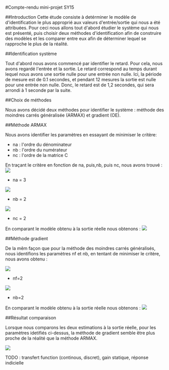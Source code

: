<!-- 1- déterminer l'ordre du système, le retard et l'ordre du numérateur ;
2- comparer les résultats obtenus avec deux méthodes, de votre choix, vues en cours et TD. Comparer les performances de ces méthodes et justifier le choix de la méthode retenue ;
3- donner la fonction de transfert en échantillonné ;
4- donner la fonction de transfert en continu ;
5- quel est le gain statique ?
6- donner la réponse à un échelon. -->
#Compte-rendu mini-projet SY15

##Introduction
Cette étude consiste à detérminer le modèle de d'identification le plus approprié aux valeurs d'entrée/sortie qui nous a été attribuées. 
Pour ceci nous allons tout d'abord étudier le système qui nous est présenté, puis choisir deux méthodes d'identification afin de construire des modèles et les comparer entre eux afin de déterminer lequel se rapproche le plus de la réalité. 

##Identification système

Tout d'abord nous avons commencé par identifier le retard. Pour cela, nous avons regardé l'entrée et la sortie. Le retard correspond au temps durant lequel nous avons une sortie nulle pour une entrée non nulle. 
Ici, la période de mesure est de 0.1 secondes, et pendant 12 mesures la sortie est nulle pour une entrée non nulle. 
Donc, le retard est de 1,2 secondes, qui sera arrondi à 1 seconde par la suite. 

##Choix de méthodes 

Nous avons décidé deux méthodes pour identifier le système : méthode des moindres carrés généralisée (ARMAX) et gradient (OE).

##Méthode ARMAX

Nous avons identifier les paramètres en essayant de minimiser le critère: 

* na : l'ordre du dénominateur
* nb : l'ordre du numérateur
* nc : l'ordre de la matrice C

En traçant le critère en fonction de na, puis,nb, puis nc, nous avons trouvé :
![](cr_na_armax.png)
* na = 3

![](cr_nb_armax.png)
* nb = 2

![](cr_nc_armax.png)
* nc = 2

En comparant le modèle obtenu à la sortie réelle nous obtenons : 
![](ym_y_armax.png)


##Méthode gradient 

De la mêm façon que pour la méthode des moindres carrés généralisés, nous identifions les paramètres nf et nb, en tentant de minimiser le critère, nous avons obtenu : 

![](cr_nf_oe.png)
* nf=2

![](cr_nb_oe.png)
* nb=2

En comparant le modèle obtenu à la sortie réelle nous obtenons : 
![](ym_y_oe.png)

##Résultat comparaison 

Lorsque nous comparons les deux estimations à la sortie réelle, pour les paramètres idetifiés ci-dessus, la méthode de gradient semble être plus proche de la réalité que la méthode ARMAX.

![](y_ym(arxmax&oe).png)

TODO : transfert function (continous, discret), gain statique, réponse indicielle 
